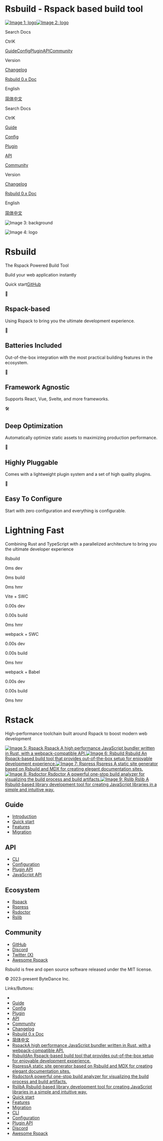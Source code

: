 Rsbuild - Rspack based build tool
===============
  

[![Image 1: logo](https://assets.rspack.dev/rsbuild/navbar-logo-light.png)![Image 2: logo](https://assets.rspack.dev/rsbuild/navbar-logo-dark.png)](https://rsbuild.dev/index)

Search Docs

CtrlK

[Guide](https://rsbuild.dev/guide/start/index)[Config](https://rsbuild.dev/config/index)[Plugin](https://rsbuild.dev/plugins/list/index)[API](https://rsbuild.dev/api/start/index)[Community](https://rsbuild.dev/community/index)

Version

[Changelog](https://github.com/web-infra-dev/rsbuild/releases)

[Rsbuild 0.x Doc](http://v0.rsbuild.dev/)

English

[简体中文](https://rsbuild.dev/zh/index)

[](https://github.com/web-infra-dev/rsbuild)[](https://twitter.com/rspack_dev)[](https://discord.gg/XsaKEEk4mW)[](https://bsky.app/profile/rspack.dev)

Search Docs

CtrlK

[Guide](https://rsbuild.dev/guide/start/index)

[Config](https://rsbuild.dev/config/index)

[Plugin](https://rsbuild.dev/plugins/list/index)

[API](https://rsbuild.dev/api/start/index)

[Community](https://rsbuild.dev/community/index)

Version

[Changelog](https://github.com/web-infra-dev/rsbuild/releases)

[Rsbuild 0.x Doc](http://v0.rsbuild.dev/)

English

[简体中文](https://rsbuild.dev/zh/index)

[](https://github.com/web-infra-dev/rsbuild)[](https://twitter.com/rspack_dev)[](https://discord.gg/XsaKEEk4mW)[](https://bsky.app/profile/rspack.dev)

 ![Image 3: background](https://assets.rspack.dev/rspack/assets/landingpage-background-compressed.png)

![Image 4: logo](https://assets.rspack.dev/rsbuild/rsbuild-logo.svg)

Rsbuild
=======

The Rspack Powered Build Tool

Build your web application instantly

Quick start[GitHub](https://github.com/web-infra-dev/rsbuild)

🚀

Rspack-based
------------

Using Rspack to bring you the ultimate development experience.

🦄

Batteries Included
------------------

Out-of-the-box integration with the most practical building features in the ecosystem.

🎯

Framework Agnostic
------------------

Supports React, Vue, Svelte, and more frameworks.

🛠️

Deep Optimization
-----------------

Automatically optimize static assets to maximizing production performance.

🎨

Highly Pluggable
----------------

Comes with a lightweight plugin system and a set of high quality plugins.

🍭

Easy To Configure
-----------------

Start with zero configuration and everything is configurable.

Lightning Fast
==============

Combining Rust and TypeScript with a parallelized architecture to bring you the ultimate developer experience

Rsbuild

0ms dev

0ms build

0ms hmr

Vite + SWC

0.00s dev

0.00s build

0ms hmr

webpack + SWC

0.00s dev

0.00s build

0ms hmr

webpack + Babel

0.00s dev

0.00s build

0ms hmr

Rstack
======

High-performance toolchain built around Rspack to boost modern web development

[![Image 5: Rspack](https://assets.rspack.dev/rspack/rspack-logo.svg) Rspack A high performance JavaScript bundler written in Rust, with a webpack-compatible API.](https://rspack.dev/)[![Image 6: Rsbuild](https://assets.rspack.dev/rsbuild/rsbuild-logo.svg) Rsbuild An Rspack-based build tool that provides out-of-the-box setup for enjoyable development experience.](https://rsbuild.dev/)[![Image 7: Rspress](https://assets.rspack.dev/rspress/rspress-logo-480x480.png) Rspress A static site generator based on Rsbuild and MDX for creating elegant documentation sites.](https://rspress.dev/)[![Image 8: Rsdoctor](https://assets.rspack.dev/rsdoctor/rsdoctor-logo-480x480.png) Rsdoctor A powerful one-stop build analyzer for visualizing the build process and build artifacts.](https://rsdoctor.dev/)[![Image 9: Rslib](https://assets.rspack.dev/rslib/rslib-logo.svg) Rslib A Rsbuild-based library development tool for creating JavaScript libraries in a simple and intuitive way.](https://lib.rsbuild.dev/)

Guide
-----

*   [Introduction](https://rsbuild.dev/guide/start/index)
*   [Quick start](https://rsbuild.dev/guide/start/quick-start)
*   [Features](https://rsbuild.dev/guide/start/features)
*   [Migration](https://rsbuild.dev/guide/migration/webpack)

API
---

*   [CLI](https://rsbuild.dev/guide/basic/cli)
*   [Configuration](https://rsbuild.dev/guide/basic/configure-rsbuild)
*   [Plugin API](https://rsbuild.dev/plugins/dev/index)
*   [JavaScript API](https://rsbuild.dev/api/start/index)

Ecosystem
---------

*   [Rspack](https://rspack.dev/)
*   [Rspress](https://rspress.dev/)
*   [Rsdoctor](https://rsdoctor.dev/)
*   [Rslib](https://lib.rsbuild.dev/)

Community
---------

*   [GitHub](https://github.com/web-infra-dev/rsbuild)
*   [Discord](https://discord.gg/sYK4QjyZ4V)
*   [Twitter (X)](https://twitter.com/rspack_dev)
*   [Awesome Rspack](https://github.com/web-infra-dev/awesome-rspack)

Rsbuild is free and open source software released under the MIT license.

© 2023-present ByteDance Inc.

Links/Buttons:
- [](https://bsky.app/profile/rspack.dev)
- [Guide](https://rsbuild.dev/guide/start/index)
- [Config](https://rsbuild.dev/config/index)
- [Plugin](https://rsbuild.dev/plugins/list/index)
- [API](https://rsbuild.dev/api/start/index)
- [Community](https://rsbuild.dev/community/index)
- [Changelog](https://github.com/web-infra-dev/rsbuild/releases)
- [Rsbuild 0.x Doc](http://v0.rsbuild.dev/)
- [简体中文](https://rsbuild.dev/zh/index)
- [RspackA high performance JavaScript bundler written in Rust, with a webpack-compatible API.](https://rspack.dev/)
- [RsbuildAn Rspack-based build tool that provides out-of-the-box setup for enjoyable development experience.](https://rsbuild.dev/)
- [RspressA static site generator based on Rsbuild and MDX for creating elegant documentation sites.](https://rspress.dev/)
- [RsdoctorA powerful one-stop build analyzer for visualizing the build process and build artifacts.](https://rsdoctor.dev/)
- [RslibA Rsbuild-based library development tool for creating JavaScript libraries in a simple and intuitive way.](https://lib.rsbuild.dev/)
- [Quick start](https://rsbuild.dev/guide/start/quick-start)
- [Features](https://rsbuild.dev/guide/start/features)
- [Migration](https://rsbuild.dev/guide/migration/webpack)
- [CLI](https://rsbuild.dev/guide/basic/cli)
- [Configuration](https://rsbuild.dev/guide/basic/configure-rsbuild)
- [Plugin API](https://rsbuild.dev/plugins/dev/index)
- [Discord](https://discord.gg/sYK4QjyZ4V)
- [Awesome Rspack](https://github.com/web-infra-dev/awesome-rspack)
